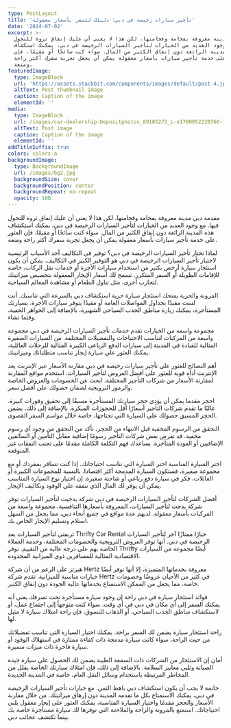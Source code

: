 ```yaml
---
type: PostLayout
title: 'تأجير سيارات رخيصة في دبي: دليلك للسفر بأسعار معقولة'
date: '2024-07-02'
excerpt: >-
  دبي مدينة معروفة بفخامة وفخامتها، لكن هذا لا يعني أن عليك إنفاق ثروة للتجول
  فيها. مع وجود العديد من الخيارات لتأجير السيارات الرخيصة في دبي، يمكنك استكشاف
  هذه المدينة الرائعة دون إنفاق الكثير من المال. سواء كنت سائحًا أو مقيمًا، فإن
  العثور على خدمة تأجير سيارات بأسعار معقولة يمكن أن يجعل تجربة سفرك أكثر راحة
  ومتعة.
featuredImage:
  type: ImageBlock
  url: 'https://assets.stackbit.com/components/images/default/post-4.jpeg'
  altText: Post thumbnail image
  caption: Caption of the image
  elementId: ''
media:
  type: ImageBlock
  url: /images/car-dealership-Depositphotos_89185272_L-e1700052220760-1536x1025.jpg
  altText: Post image
  caption: Caption of the image
  elementId: ''
addTitleSuffix: true
colors: colors-a
backgroundImage:
  type: BackgroundImage
  url: /images/bg2.jpg
  backgroundSize: cover
  backgroundPosition: center
  backgroundRepeat: no-repeat
  opacity: 100
---
```

مقدمة
دبي مدينة معروفة بفخامة وفخامتها، لكن هذا لا يعني أن عليك إنفاق ثروة للتجول فيها. مع وجود العديد من الخيارات لتأجير السيارات الرخيصة في دبي، يمكنك استكشاف هذه المدينة الرائعة دون إنفاق الكثير من المال. سواء كنت سائحًا أو مقيمًا، فإن العثور على خدمة تأجير سيارات بأسعار معقولة يمكن أن يجعل تجربة سفرك أكثر راحة ومتعة.

لماذا تختار تأجير السيارات الرخيصة في دبي؟
توفير في التكاليف
أحد الأسباب الرئيسية لاختيار تأجير السيارات الرخيصة في دبي هو التوفير الكبير في التكاليف. يمكن أن يكون استئجار سيارة أرخص بكثير من استخدام سيارات الأجرة أو خدمات نقل الركاب، خاصة للإقامات الطويلة أو السفر المتكرر. تسمح لك أسعار الإيجار المعقولة بتخصيص ميزانيتك لتجارب أخرى، مثل تناول الطعام أو مشاهدة المعالم السياحية.

المرونة والحرية
يمنحك استئجار سيارة حرية استكشاف دبي بالسرعة التي تناسبك. أنت لست مقيدًا بجداول المواصلات العامة أو مقيدًا بتوفر سيارات الأجرة. بسيارتك المستأجرة، يمكنك زيارة مناطق الجذب السياحي الشهيرة، بالإضافة إلى الجواهر الخفية، وقتما تشاء.

مجموعة واسعة من الخيارات
تقدم خدمات تأجير السيارات الرخيصة في دبي مجموعة واسعة من المركبات لتناسب الاحتياجات والتفضيلات المختلفة. من السيارات الصغيرة المثالية للقيادة في المدينة إلى سيارات الدفع الرباعي الكبيرة المثالية للرحلات العائلية، يمكنك العثور على سيارة إيجار تناسب متطلباتك وميزانيتك.

أهم النصائح للعثور على تأجير سيارات رخيصة في دبي
مقارنة الأسعار عبر الإنترنت
يعد الإنترنت أداة قوية للعثور على أفضل العروض لتأجير السيارات. استخدم مواقع المقارنة لمقارنة الأسعار من شركات التأجير المختلفة. ابحث عن الخصومات والعروض الخاصة والرموز الترويجية لضمان حصولك على أفضل سعر.

احجز مقدما
يمكن أن يؤدي حجز سيارتك المستأجرة مسبقًا إلى تحقيق وفورات كبيرة. غالبًا ما تقدم شركات التأجير أسعارًا أقل للحجوزات المبكرة. بالإضافة إلى ذلك، يضمن الحجز المسبق حصولك على السيارة التي تحتاجها، خاصة خلال مواسم السفر القصوى.

التحقق من الرسوم المخفية
قبل الانتهاء من الحجز، تأكد من التحقق من وجود أي رسوم مخفية. قد تفرض بعض شركات التأجير رسومًا إضافية مقابل التأمين أو السائقين الإضافيين أو العودة المتأخرة. يساعدك فهم التكلفة الكاملة مقدمًا على تجنب النفقات غير المتوقعة.

اختر السيارة المناسبة
اختر السيارة التي تناسب احتياجاتك. إذا كنت تسافر بمفردك أو مع مجموعة صغيرة، فستكون السيارة المدمجة أكثر اقتصادا. بالنسبة للمجموعات الكبيرة أو العائلات، فكر في سيارة دفع رباعي أو شاحنة صغيرة. إن اختيار نوع السيارة المناسب يمكن أن يوفر لك المال الذي تنفقه على الوقود وتكاليف الإيجار.

أفضل الشركات لتأجير السيارات الرخيصة في دبي
شركة بدجيت لتأجير السيارات
توفر شركة بدجت لتأجير السيارات، المعروفة بأسعارها التنافسية، مجموعة واسعة من المركبات بأسعار معقولة. لديهم عدة مواقع في جميع أنحاء دبي، مما يجعل من السهل استلام وتسليم الإيجار الخاص بك.

ثريفتي لتأجير السيارات
يعد Thrifty Car Rental خيارًا ممتازًا آخر لتأجير السيارات الرخيصة في دبي. أنها توفر العروض الترويجية والخصومات المختلفة، وخدمة العملاء الخاصة بهم على درجة عالية من التقييم. توفر Thrifty أيضًا مجموعة من السيارات الاقتصادية المثالية للمسافرين ذوي الميزانية المحدودة.

هيرتز
على الرغم من أن شركة Hertz معروفة بخدماتها المتميزة، إلا أنها توفر أيضًا خيارات مناسبة للميزانية. تقدم شركة Hertz في كثير من الأحيان عروضًا وخصومات خاصة، مما يجعل من الممكن الاستمتاع بخدماتها عالية الجودة دون إنفاق الكثير.

فوائد استئجار سيارة في دبي
راحة
إن وجود سيارة مستأجرة تحت تصرفك يعني أنه يمكنك السفر إلى أي مكان في دبي في أي وقت. سواء كنت متوجهاً إلى اجتماع عمل، أو لاستكشاف مناطق الجذب السياحي، أو الذهاب للتسوق، فإن راحة امتلاك سيارة لا مثيل لها.

راحة
استئجار سيارة يضمن لك السفر براحة. يمكنك اختيار السيارة التي تناسب تفضيلاتك من حيث الراحة، سواء كانت سيارة مدمجة ذات كفاءة ممتازة في استهلاك الوقود أو سيارة فاخرة ذات ميزات متميزة.

أمان
إن الاستئجار من الشركات ذات السمعة الطيبة يضمن لك الحصول على سيارة جيدة الصيانة وتلبي معايير السلامة. بالإضافة إلى ذلك، فإن امتلاك سيارتك الخاصة يقلل من المخاطر المرتبطة باستخدام وسائل النقل العام، خاصة في المدينة الجديدة.

خاتمة
لا يجب أن يكون استكشاف دبي باهظ الثمن. مع خيارات تأجير السيارات الرخيصة في دبي، يمكنك الاستمتاع بكل ما تقدمه المدينة دون إرهاق ميزانيتك. من خلال مقارنة الأسعار والحجز مقدمًا واختيار السيارة المناسبة، يمكنك العثور على إيجار معقول يلبي احتياجاتك. استمتع بالمرونة والراحة والملاءمة التي توفرها لك سيارة مستأجرة خاصة بك بينما تكتشف عجائب دبي.
